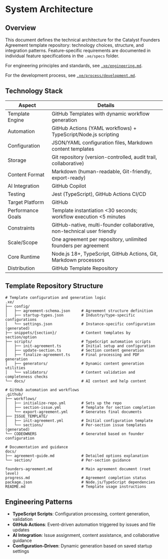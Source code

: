 # System Architecture

## Overview

This document defines the technical architecture for the Catalyst Founders Agreement template repository: technology choices, structure, and integration patterns. Feature-specific requirements are documented in individual feature specifications in the `.xe/specs` folder.

For engineering principles and standards, see [`.xe/engineering.md`](engineering.md).

For the development process, see [`.xe/process/development.md`](process/development.md).

## Technology Stack

| Aspect            | Details                                                                 |
| ----------------- | ----------------------------------------------------------------------- |
| Template Engine   | GitHub Templates with dynamic workflow generation                       |
| Automation        | GitHub Actions (YAML workflows) + TypeScript/Node.js scripting         |
| Configuration     | JSON/YAML configuration files, Markdown content templates               |
| Storage           | Git repository (version-controlled, audit trail, collaborative)         |
| Content Format    | Markdown (human-readable, Git-friendly, export-ready)                   |
| AI Integration    | GitHub Copilot                                                          |
| Testing           | Jest (TypeScript), GitHub Actions CI/CD                                 |
| Target Platform   | GitHub                                                                  |
| Performance Goals | Template instantiation <30 seconds; workflow execution <5 minutes       |
| Constraints       | GitHub-native, multi-founder collaborative, non-technical user friendly |
| Scale/Scope       | One agreement per repository, unlimited founders per agreement          |
| Core Runtime      | Node.js 18+, TypeScript, GitHub Actions, Git, Markdown processors       |
| Distribution      | GitHub Template Repository                                              |

## Template Repository Structure

```text
# Template configuration and generation logic
.xe/
├── config/
│   ├── agreement-schema.json     # Agreement structure definition
│   ├── startup-types.json        # Industry/type-specific configurations
│   └── settings.json             # Instance-specific configuration (generated)
├── snippets/{section}/           # Content templates by section/option
├── scripts/                      # TypeScript automation scripts
│   ├── init-agreement.ts         # Initial setup and configuration
│   ├── update-section.ts         # Section content generation
│   ├── finalize-agreement.ts     # Final processing and PDF generation
│   ├── generators/               # Dynamic content generation utilities
│   └── validators/               # Content validation and completeness checks
└── docs/                         # AI context and help content

# GitHub automation and workflows
.github/
├── workflows/
│   ├── initialize-repo.yml       # Sets up the repo
│   ├── section-issue.yml         # Template for section completion
│   └── export-agreement.yml      # Generates final documents
├── ISSUE_TEMPLATE/
│   ├── init-agreement.yml        # Initial configuration template
│   └── sections/                 # Per-section issue templates (generated)
└── CODEOWNERS                    # Generated based on founder configuration

# Documentation and guidance
docs/
├── agreement-guide.md            # Detailed options explanation
└── section/                      # Per-section guidance

founders-agreement.md             # Main agreement document (root level)
progress.md                       # Agreement completion status
package.json                      # Node.js/TypeScript dependencies
README.md                         # Template usage instructions
```

## Engineering Patterns

- **TypeScript Scripts**: Configuration processing, content generation, validation
- **GitHub Actions**: Event-driven automation triggered by issues and file updates  
- **AI Integration**: Issue assignment, content assistance, and collaborative guidance
- **Configuration-Driven**: Dynamic generation based on saved startup settings

